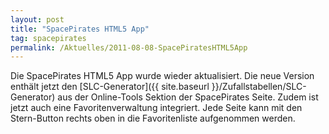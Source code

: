 ```yaml
---
layout: post
title: "SpacePirates HTML5 App"
tag: spacepirates
permalink: /Aktuelles/2011-08-08-SpacePiratesHTML5App
---
```


Die SpacePirates HTML5 App wurde wieder aktualisiert. Die neue Version enthält jetzt den [SLC-Generator]({{ site.baseurl }}/Zufallstabellen/SLC-Generator) aus der Online-Tools Sektion der SpacePirates Seite. Zudem ist jetzt auch eine Favoritenverwaltung integriert. Jede Seite kann mit den Stern-Button rechts oben in die Favoritenliste aufgenommen werden.


